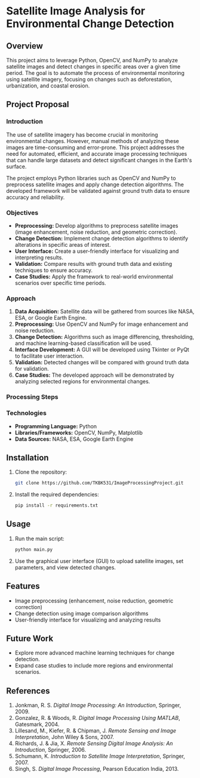 # Satellite Image Analysis for Environmental Change Detection

## Overview

This project aims to leverage Python, OpenCV, and NumPy to analyze satellite images and detect changes in specific areas over a given time period. The goal is to automate the process of environmental monitoring using satellite imagery, focusing on changes such as deforestation, urbanization, and coastal erosion.

## Project Proposal

### Introduction

The use of satellite imagery has become crucial in monitoring environmental changes. However, manual methods of analyzing these images are time-consuming and error-prone. This project addresses the need for automated, efficient, and accurate image processing techniques that can handle large datasets and detect significant changes in the Earth's surface.

The project employs Python libraries such as OpenCV and NumPy to preprocess satellite images and apply change detection algorithms. The developed framework will be validated against ground truth data to ensure accuracy and reliability.

### Objectives

- **Preprocessing:** Develop algorithms to preprocess satellite images (image enhancement, noise reduction, and geometric correction).
- **Change Detection:** Implement change detection algorithms to identify alterations in specific areas of interest.
- **User Interface:** Create a user-friendly interface for visualizing and interpreting results.
- **Validation:** Compare results with ground truth data and existing techniques to ensure accuracy.
- **Case Studies:** Apply the framework to real-world environmental scenarios over specific time periods.

### Approach

1. **Data Acquisition:** Satellite data will be gathered from sources like NASA, ESA, or Google Earth Engine.
2. **Preprocessing:** Use OpenCV and NumPy for image enhancement and noise reduction.
3. **Change Detection:** Algorithms such as image differencing, thresholding, and machine learning-based classification will be used.
4. **Interface Development:** A GUI will be developed using Tkinter or PyQt to facilitate user interaction.
5. **Validation:** Detected changes will be compared with ground truth data for validation.
6. **Case Studies:** The developed approach will be demonstrated by analyzing selected regions for environmental changes.

### Processing Steps

### Technologies

- **Programming Language:** Python
- **Libraries/Frameworks:** OpenCV, NumPy, Matplotlib
- **Data Sources:** NASA, ESA, Google Earth Engine

## Installation

1. Clone the repository:
   ```bash
   git clone https://github.com/TKBK531/ImageProcessingProject.git
   ```
2. Install the required dependencies:
   ```bash
   pip install -r requirements.txt
   ```

## Usage

1. Run the main script:
   ```bash
   python main.py
   ```
2. Use the graphical user interface (GUI) to upload satellite images, set parameters, and view detected changes.

## Features

- Image preprocessing (enhancement, noise reduction, geometric correction)
- Change detection using image comparison algorithms
- User-friendly interface for visualizing and analyzing results

## Future Work

- Explore more advanced machine learning techniques for change detection.
- Expand case studies to include more regions and environmental scenarios.

## References

1. Jonkman, R. S. _Digital Image Processing: An Introduction_, Springer, 2009.
2. Gonzalez, R. & Woods, R. _Digital Image Processing Using MATLAB_, Gatesmark, 2004.
3. Lillesand, M., Kiefer, R. & Chipman, J. _Remote Sensing and Image Interpretation_, John Wiley & Sons, 2007.
4. Richards, J. & Jia, X. _Remote Sensing Digital Image Analysis: An Introduction_, Springer, 2006.
5. Schumann, K. _Introduction to Satellite Image Interpretation_, Springer, 2007.
6. Singh, S. _Digital Image Processing_, Pearson Education India, 2013.
